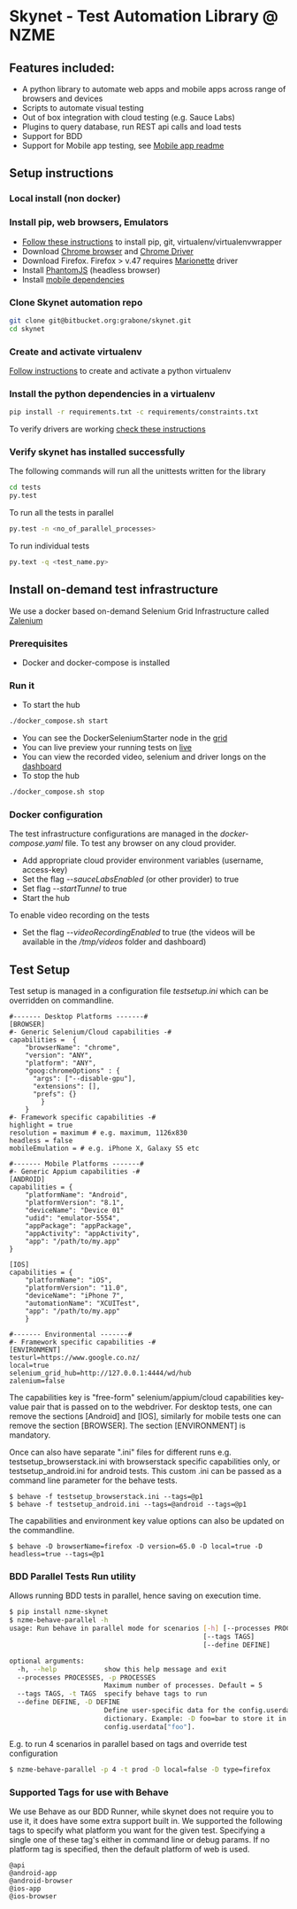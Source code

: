 # **Skynet - Test Automation Library @ NZME**

## **Features included:**
* A python library to automate web apps and mobile apps across range of browsers and devices
* Scripts to automate visual testing
* Out of box integration with cloud testing (e.g. Sauce Labs)
* Plugins to query database, run REST api calls and load tests
* Support for BDD
* Support for Mobile app testing, see [Mobile app readme](docs/howto_mobile_tests.md)

## **Setup instructions**

### **Local install (non docker)** 
### **Install pip, web browsers, Emulators**
* [Follow these instructions](https://github.com/seleniumbase/SeleniumBase/blob/master/help_docs/requirements_installation.md) to install pip, git, virtualenv/virtualenvwrapper
* Download [Chrome browser](https://www.google.com/chrome/browser/desktop/index.html) and [Chrome Driver](https://sites.google.com/a/chromium.org/chromedriver/)
* Download Firefox. Firefox > v.47 requires [Marionette](https://developer.mozilla.org/en-US/docs/Mozilla/QA/Marionette) driver
* Install [PhantomJS](http://phantomjs.org/download.html) (headless browser)
* Install [mobile dependencies](docs/howto_mobile_tests.md)

### **Clone Skynet automation repo**
```bash
git clone git@bitbucket.org:grabone/skynet.git
cd skynet
```

### **Create and activate virtualenv**
[Follow instructions](https://github.com/seleniumbase/SeleniumBase/blob/master/help_docs/virtualenv_instructions.md) to create and activate a python virtualenv

### **Install the python dependencies in a virtualenv**
```bash
pip install -r requirements.txt -c requirements/constraints.txt
```

To verify drivers are working [check these instructions](https://github.com/seleniumbase/SeleniumBase/blob/master/help_docs/verify_webdriver.md)

### **Verify skynet has installed successfully**
The following commands will run all the unittests written for the library
```bash
cd tests
py.test
```

To run all the tests in parallel
```bash
py.test -n <no_of_parallel_processes>
```

To run individual tests
```bash
py.text -q <test_name.py>
```

## **Install on-demand test infrastructure**
We use a docker based on-demand Selenium Grid Infrastructure called [Zalenium](https://github.com/zalando/zalenium)
### **Prerequisites**
* Docker and docker-compose is installed

### **Run it**
* To start the hub
```bash
./docker_compose.sh start
```
* You can see the DockerSeleniumStarter node in the [grid](http://localhost:4444/grid/console)
* You can live preview your running tests on [live]( http://localhost:4444/grid/admin/live)
* You can view the recorded video, selenium and driver longs on the [dashboard](http://localhost:5555/)
* To stop the hub
```bash
./docker_compose.sh stop
```
### **Docker configuration**
The test infrastructure configurations are managed in the _docker-compose.yaml_ file. To test any browser on any cloud provider.

 * Add appropriate cloud provider environment variables (username, access-key)
 * Set the flag _--sauceLabsEnabled_ (or other provider) to true
 * Set flag _--startTunnel_ to true
 * Start the hub

To enable video recording on the tests
 * Set the flag _--videoRecordingEnabled_ to true (the videos will be available in the _/tmp/videos_ folder and dashboard)
 
## **Test Setup**
Test setup is managed in a configuration file _testsetup.ini_ which can be overridden on commandline.

```
#------- Desktop Platforms -------#
[BROWSER]
#- Generic Selenium/Cloud capabilities -#
capabilities =  {
    "browserName": "chrome",
    "version": "ANY",
    "platform": "ANY",
    "goog:chromeOptions" : {
      "args": ["--disable-gpu"],
      "extensions": [],
      "prefs": {}
        }
    }
#- Framework specific capabilities -#
highlight = true
resolution = maximum # e.g. maximum, 1126x830
headless = false
mobileEmulation = # e.g. iPhone X, Galaxy S5 etc

#------- Mobile Platforms -------#
#- Generic Appium capabilities -#
[ANDROID]
capabilities = {
    "platformName": "Android",
    "platformVersion": "8.1",
    "deviceName": "Device 01"
    "udid": "emulator-5554",
    "appPackage": "appPackage",
    "appActivity": "appActivity",
    "app": "/path/to/my.app"
}

[IOS]
capabilities = {
    "platformName": "iOS",
    "platformVersion": "11.0",
    "deviceName": "iPhone 7",
    "automationName": "XCUITest",
    "app": "/path/to/my.app"
    }

#------- Environmental -------#
#- Framework specific capabilities -#
[ENVIRONMENT]
testurl=https://www.google.co.nz/
local=true
selenium_grid_hub=http://127.0.0.1:4444/wd/hub
zalenium=false
```
The capabilities key is "free-form" selenium/appium/cloud capabilities key-value pair that is passed on to the
webdriver. For desktop tests, one can remove the sections [Android] and [IOS], similarly for mobile tests
one can remove the section [BROWSER]. The section [ENVIRONMENT] is mandatory.

Once can also have separate ".ini" files for different runs e.g. testsetup_browserstack.ini with browserstack
specific capabilities only, or testsetup_android.ini for android tests. This custom .ini can be passed as a 
command line parameter for the behave tests.

    $ behave -f testsetup_browserstack.ini --tags=@p1
    $ behave -f testsetup_android.ini --tags=@android --tags=@p1
    
The capabilities and environment key value options can also be updated on the commandline.

    $ behave -D browserName=firefox -D version=65.0 -D local=true -D headless=true --tags=@p1


### **BDD Parallel Tests Run utility**
Allows running BDD tests in parallel, hence saving on execution time.
```bash
$ pip install nzme-skynet
$ nzme-behave-parallel -h
usage: Run behave in parallel mode for scenarios [-h] [--processes PROCESSES]
                                                 [--tags TAGS]
                                                 [--define DEFINE]

optional arguments:
  -h, --help            show this help message and exit
  --processes PROCESSES, -p PROCESSES
                        Maximum number of processes. Default = 5
  --tags TAGS, -t TAGS  specify behave tags to run
  --define DEFINE, -D DEFINE
                        Define user-specific data for the config.userdata
                        dictionary. Example: -D foo=bar to store it in
                        config.userdata["foo"].
```
E.g. to run 4 scenarios in parallel based on tags and override test configuration
```bash
$ nzme-behave-parallel -p 4 -t prod -D local=false -D type=firefox
```

### **Supported Tags for use with Behave**
We use Behave as our BDD Runner, while skynet does not require you to use it, it does have some extra support built in.
We supported the following tags to specify what platform you want for the given test.
Specifying a single one of these tag's either in command line or debug params. If no platform tag is specified, then the default platform of web is used.
```
@api
@android-app
@android-browser
@ios-app
@ios-browser
   
```
